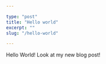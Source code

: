 ```yaml
---

type: "post"
title: "Hello world"
excerpt: ""
slug: "/hello-world"

---
```


Hello World! Look at my new blog post!
